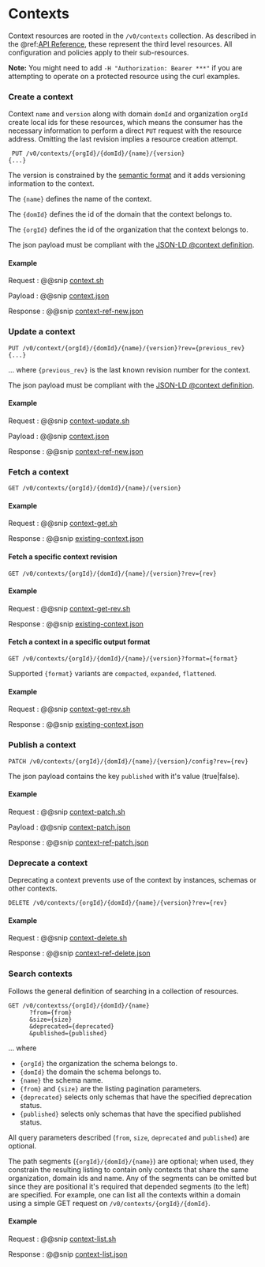 # Contexts

Context resources are rooted in the `/v0/contexts` collection.  As described in the
@ref:[API Reference](index.md), these represent the third level resources.  All configuration and policies apply to their
sub-resources.

**Note:** You might need to add `-H "Authorization: Bearer ***"` if you are attempting to operate on a protected resource using the curl examples.


### Create a context

Context `name` and `version` along with domain `domId` and organization `orgId` create local ids for these resources, which means the consumer has the necessary information to perform
a direct `PUT` request with the resource address.  Omitting the last revision implies a resource creation attempt.

```
 PUT /v0/contexts/{orgId}/{domId}/{name}/{version} 
{...}
```

The version is constrained by the [semantic format](http://semver.org/) and it adds versioning information to the context.

The `{name}` defines the name of the context.

The `{domId}` defines the id of the domain that the context belongs to.

The `{orgId}` defines the id of the organization that the context belongs to.

The json payload must be compliant with the [JSON-LD @context definition](https://www.w3.org/TR/json-ld/#the-context).

#### Example
Request
:   @@snip [context.sh](../assets/api-reference/contexts/context.sh)

Payload
:   @@snip [context.json](../assets/api-reference/contexts/context.json)

Response
:   @@snip [context-ref-new.json](../assets/api-reference/contexts/context-ref-new.json)

### Update a context

```
PUT /v0/context/{orgId}/{domId}/{name}/{version}?rev={previous_rev}
{...}
```
... where `{previous_rev}` is the last known revision number for the context.

The json payload must be compliant with the [JSON-LD @context definition](https://www.w3.org/TR/json-ld/#the-context).

#### Example

Request
:   @@snip [context-update.sh](../assets/api-reference/contexts/context-update.sh)

Payload
:   @@snip [context.json](../assets/api-reference/contexts/context.json)

Response
:   @@snip [context-ref-new.json](../assets/api-reference/contexts/context-ref.json)

### Fetch a context

```
GET /v0/contexts/{orgId}/{domId}/{name}/{version}
```
#### Example

Request
:   @@snip [context-get.sh](../assets/api-reference/contexts/context-get.sh)

Response
:   @@snip [existing-context.json](../assets/api-reference/contexts/existing-context.json)

#### Fetch a specific context revision

```
GET /v0/contexts/{orgId}/{domId}/{name}/{version}?rev={rev}
```
#### Example

Request
:   @@snip [context-get-rev.sh](../assets/api-reference/contexts/context-get-rev.sh)

Response
:   @@snip [existing-context.json](../assets/api-reference/contexts/existing-context.json)

#### Fetch a context in a specific output format

```
GET /v0/contexts/{orgId}/{domId}/{name}/{version}?format={format}
```

Supported `{format}` variants are `compacted`, `expanded`, `flattened`.

#### Example

Request
:   @@snip [context-get-rev.sh](../assets/api-reference/contexts/context-get-format.sh)

Response
:   @@snip [existing-context.json](../assets/api-reference/contexts/existing-context-expanded.json)


### Publish a context

```
PATCH /v0/contexts/{orgId}/{domId}/{name}/{version}/config?rev={rev}
```

The json payload contains the key `published` with it's value (true|false).

#### Example

Request
:   @@snip [context-patch.sh](../assets/api-reference/contexts/context-patch.sh)

Payload
:   @@snip [context-patch.json](../assets/api-reference/contexts/context-patch.json)

Response
:   @@snip [context-ref-patch.json](../assets/api-reference/contexts/context-ref-patch.json)


### Deprecate a context

Deprecating a context prevents use of the context by instances, schemas or other contexts.

```
DELETE /v0/contexts/{orgId}/{domId}/{name}/{version}?rev={rev}
```

#### Example

Request
:   @@snip [context-delete.sh](../assets/api-reference/contexts/context-delete.sh)

Response
:   @@snip [context-ref-delete.json](../assets/api-reference/contexts/context-ref-delete.json)

### Search contexts

Follows the general definition of searching in a collection of resources.

```
GET /v0/contextss/{orgId}/{domId}/{name}
      ?from={from}
      &size={size}
      &deprecated={deprecated}
      &published={published}
```
... where 

* `{orgId}` the organization the schema belongs to.
* `{domId}` the domain the schema belongs to.
* `{name}` the schema name.
* `{from}` and `{size}` are the listing pagination parameters.  
* `{deprecated}` selects only schemas that have the specified deprecation status.
* `{published}` selects only schemas that have the specified published status.

All query parameters described (`from`, `size`, `deprecated` and `published`) are optional.

The path segments (`{orgId}/{domId}/{name}`) are optional; when used, they constrain the resulting listing to contain only contexts that share the same organization, domain ids and name. 
Any of the segments can be omitted but since they are positional it's required that depended segments (to the left) are specified. For example, one can list all the contexts within a domain using a simple GET request on `/v0/contexts/{orgId}/{domId}`.

#### Example

Request
:   @@snip [context-list.sh](../assets/api-reference/contexts/context-list.sh)

Response
:   @@snip [context-list.json](../assets/api-reference/contexts/context-list.json)
